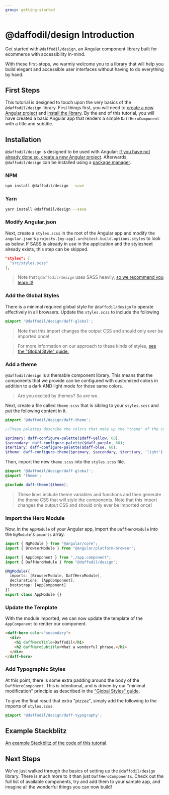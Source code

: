 ```yaml
---
group: getting-started
---
```


# @daffodil/design Introduction

Get started with `@daffodil/design`, an Angular component library built for ecommerce with accessibility in-mind. 

With these first-steps, we warmly welcome you to a library that will help you build elegant and accessible user interfaces without having to do everything by hand. 

## First Steps

This tutorial is designed to touch upon the very basics of the `@daffodil/design` library. First things first, you will need to [create a new Angular project](`@daffodil/design`) and [install the library](./#installation). By the end of this tutorial, you will have created a basic Angular app that renders a simple `DaffHeroComponent` with a title and subtitle.

## Installation
`@daffodil/design` is designed to be used with Angular: [if you have not already done so, create a new Angular project](https://angular.io/cli). Afterwards, `@daffodil/design` can be installed using a [package manager](https://www.npmjs.com/package/@daffodil/design).

### NPM
```bash
npm install @daffodil/design --save
```

### Yarn
```bash
yarn install @daffodil/design --save
```

### Modify Angular.json
Next, create a `styles.scss` in the root of the Angular app and modify the `angular.json`'s `projects.[my-app].architect.build.options.styles` to look as below. If SASS is already in use in the application and the stylesheet already exists, this step can be skipped.

```json
"styles": [
  "src/styles.scss"
],
```

> Note that `@daffodil/design` uses SASS heavily, [so we recommend you learn it!](https://sass-lang.com/)

### Add the Global Styles
There is a minimal required global style for `@daffodil/design` to operate effectively in all browsers. Update the `styles.scss` to include the following

```scss
@import '@daffodil/design/daff-global';
```

> Note that this import changes the output CSS and should only ever be imported once!

> For more information on our approach to these kinds of styles, [see the "Global Style" guide.](./global-styles.md)

### Add a theme
`@daffodil/design` is a themable component library. This means that the components that we provide can be configured with customized colors in addition to a dark AND light mode for those same colors.

> Are you excited by themes? So are we.

Next, create a file called `theme.scss` that is sibling to your `styles.scss` and put the following content in it.

```scss
@import '@daffodil/design/daff-theme';

//These palettes describe the colors that make up the "theme" of the components.

$primary: daff-configure-palette($daff-yellow, 60);
$secondary: daff-configure-palette($daff-purple, 60);
$tertiary: daff-configure-palette($daff-blue, 60);
$theme: daff-configure-theme($primary, $secondary, $tertiary, 'light');
```

Then, import the new `theme.scss` into the `styles.scss` file.

```scss
@import '@daffodil/design/daff-global';
@import 'theme';

@include daff-theme($theme);
```

> These lines include theme variables and functions and then generate the theme CSS that will style the components.
> Note that this import changes the output CSS and should only ever be imported once!

### Import the Hero Module
Now, in the `AppModule` of your Angular app, import the `DaffHeroModule` into the `NgModule`'s `imports` array.

```ts
import { NgModule } from "@angular/core";
import { BrowserModule } from "@angular/platform-browser";

import { AppComponent } from "./app.component";
import { DaffHeroModule } from "@daffodil/design";

@NgModule({
  imports: [BrowserModule, DaffHeroModule],
  declarations: [AppComponent],
  bootstrap: [AppComponent]
})
export class AppModule {}
```

### Update the Template
With the module imported, we can now update the template of the `AppComponent` to render our component.

```html
<daff-hero color="secondary">
  <div>
    <h1 daffHeroTitle>Daffodil</h1>
    <h2 daffHeroSubtitle>What a wonderful phrase.</h2>
  </div>
</daff-hero>
```

### Add Typographic Styles
At this point, there is some extra padding around the body of the `DaffHeroComponent`. This is intentional, and is driven by our "minimal modification" principle as described in the ["Global Styles" guide](./global-styles.md).

To give the final result that extra "pizzaz", simply add the following to the imports of `styles.scss`.

```scss
@import '@daffodil/design/daff-typography';
```

## Example Stackblitz
[An example Stackblitz of the code of this tutorial](https://stackblitz.com/edit/daffodil-design-angular-10).

## Next Steps
We've just walked through the basics of setting up the `@daffodil/design` library. There is much more to it than just `DaffHeroComponents`. Check out the full list of available components, try and add them to your sample app, and imagine all the wonderful things you can now build! 